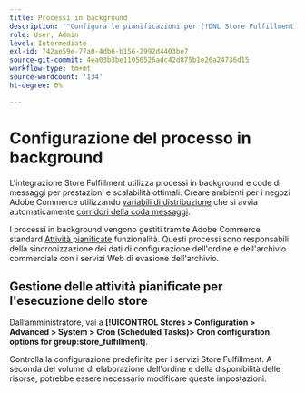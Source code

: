 ```yaml
---
title: Processi in background
description: '"Configura le pianificazioni per [!DNL Store Fulfillment] processi in background utilizzati nella sincronizzazione dei dati con i servizi di evasione"                   '
role: User, Admin
level: Intermediate
exl-id: 742ae59e-77a0-4db6-b156-2992d4403be7
source-git-commit: 4ea03b3be11056526adc42d875b1e26a24736d15
workflow-type: tm+mt
source-wordcount: '134'
ht-degree: 0%

---
```


# Configurazione del processo in background

L&#39;integrazione Store Fulfillment utilizza processi in background e code di messaggi per prestazioni e scalabilità ottimali. Creare ambienti per i negozi Adobe Commerce utilizzando [variabili di distribuzione](https://devdocs.magento.com/cloud/env/variables-deploy.html#cron_consumers_runner) che si avvia automaticamente [corridori della coda messaggi](https://devdocs.magento.com/guides/v2.4/config-guide/mq/rabbitmq-overview.html).

I processi in background vengono gestiti tramite Adobe Commerce standard [Attività pianificate](https://docs.magento.com/user-guide/system/cron.html) funzionalità. Questi processi sono responsabili della sincronizzazione dei dati di configurazione dell&#39;ordine e dell&#39;archivio commerciale con i servizi Web di evasione dell&#39;archivio.

## Gestione delle attività pianificate per l&#39;esecuzione dello store

Dall’amministratore, vai a **[!UICONTROL Stores > Configuration > Advanced > System > Cron (Scheduled Tasks)> Cron configuration options for group:store_fulfillment]**.


Controlla la configurazione predefinita per i servizi Store Fulfillment. A seconda del volume di elaborazione dell&#39;ordine e della disponibilità delle risorse, potrebbe essere necessario modificare queste impostazioni.


